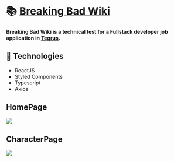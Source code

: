 # :books: [Breaking Bad Wiki](https://laianbraum-breakingbadwiki.netlify.app/)

#### Breaking Bad Wiki is a technical test for a Fullstack developer job application in [Tegrus](https://www.linkedin.com/company/tegrus-br/).

## 🚀 Technologies
- ReactJS
- Styled Components
- Typescript
- Axios

## HomePage 
<img src="https://user-images.githubusercontent.com/61033391/108615126-a058af80-73df-11eb-910a-54e2ae9aec2c.png"></img>

## CharacterPage
<img src="https://user-images.githubusercontent.com/61033391/108615127-a0f14600-73df-11eb-904e-029db8ea4fd4.png"></img>
